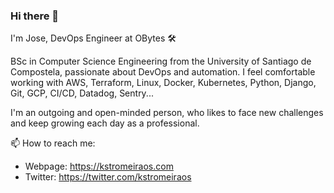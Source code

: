 ### Hi there 👋

I'm Jose, DevOps Engineer at OBytes 🛠

BSc in Computer Science Engineering from the University of Santiago de Compostela, passionate about DevOps and automation. I feel comfortable working with AWS, Terraform, Linux, Docker, Kubernetes, Python, Django, Git, GCP, CI/CD, Datadog, Sentry...

I'm an outgoing and open-minded person, who likes to face new challenges and keep growing each day as a professional.

📫 How to reach me:

- Webpage: https://kstromeiraos.com
- Twitter: https://twitter.com/kstromeiraos
